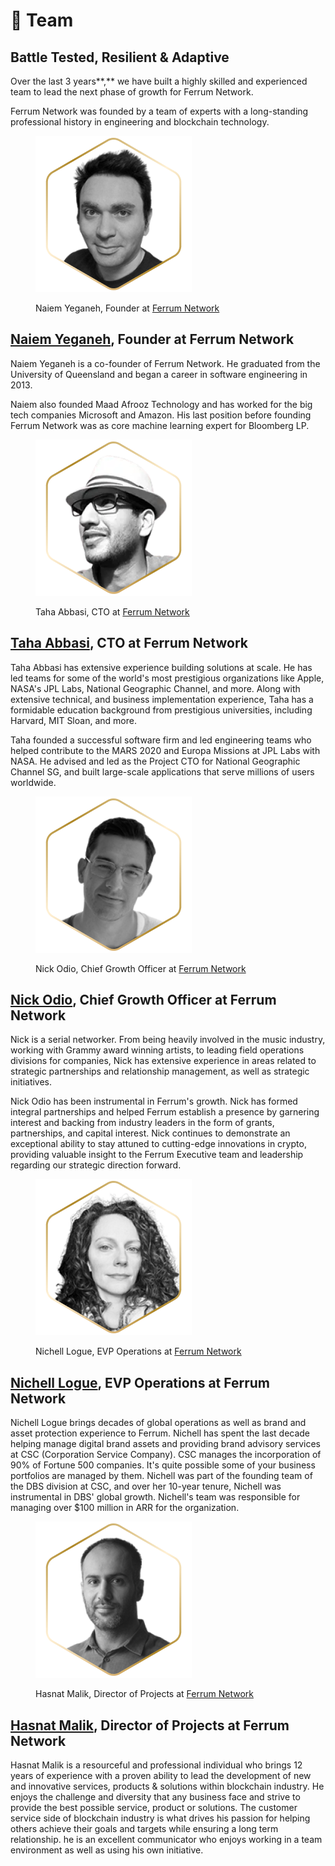 # 👥 Team

## Battle Tested, Resilient & Adaptive

Over the last 3 years**,** we have built a highly skilled and experienced team to lead the next phase of growth for Ferrum Network.&#x20;

Ferrum Network was founded by a team of experts with a long-standing professional history in engineering and blockchain technology.

<div align="left">

<figure><img src="../../.gitbook/assets/Naiem-Yeganeh-PHD.png" alt=""><figcaption><p>Naiem Yeganeh, Founder at <a href="https://ferrum.network/">Ferrum Network</a></p></figcaption></figure>

</div>

## [**Naiem Yeganeh**](https://www.linkedin.com/in/naiem-yeganeh-12874712/)**, Founder at Ferrum Network**

Naiem Yeganeh is a co-founder of Ferrum Network. He graduated from the University of Queensland and began a career in software engineering in 2013.

Naiem also founded Maad Afrooz Technology and has worked for the big tech companies Microsoft and Amazon. His last position before founding Ferrum Network was as core machine learning expert for Bloomberg LP.

<div align="left">

<figure><img src="../../.gitbook/assets/Taha-Abbasi.png" alt=""><figcaption><p>Taha Abbasi, CTO at <a href="https://ferrum.network/">Ferrum Network</a></p></figcaption></figure>

</div>

## [**Taha Abbasi**](https://www.linkedin.com/in/tahaabbasi/)**, CTO at Ferrum Network**

Taha Abbasi has extensive experience building solutions at scale. He has led teams for some of the world's most prestigious organizations like Apple, NASA's JPL Labs, National Geographic Channel, and more. Along with extensive technical, and business implementation experience, Taha has a formidable education background from prestigious universities, including Harvard, MIT Sloan, and more.&#x20;

Taha founded a successful software firm and led engineering teams who helped contribute to the MARS 2020 and Europa Missions at JPL Labs with NASA. He advised and led as the Project CTO for National Geographic Channel SG, and built large-scale applications that serve millions of users worldwide.

<div align="left">

<figure><img src="../../.gitbook/assets/Nick-Odio (1).png" alt=""><figcaption><p>Nick Odio, Chief Growth Officer at <a href="https://ferrum.network/">Ferrum Network</a></p></figcaption></figure>

</div>

## [**Nick Odio**](https://www.linkedin.com/in/nick-odio-176991161/)**, Chief Growth Officer at Ferrum Network**

Nick is a serial networker. From being heavily involved in the music industry, working with Grammy award winning artists, to leading field operations divisions for companies, Nick has extensive experience in areas related to strategic partnerships and relationship management, as well as strategic initiatives.

Nick Odio has been instrumental in Ferrum's growth. Nick has formed integral partnerships and helped Ferrum establish a presence by garnering interest and backing from industry leaders in the form of grants, partnerships, and capital interest. Nick continues to demonstrate an exceptional ability to stay attuned to cutting-edge innovations in crypto, providing valuable insight to the Ferrum Executive team and leadership regarding our strategic direction forward.

<div align="left">

<figure><img src="../../.gitbook/assets/Nichell-Logue.png" alt=""><figcaption><p>Nichell Logue, EVP Operations at <a href="https://ferrum.network/">Ferrum Network</a></p></figcaption></figure>

</div>

## [**Nichell Logue**](https://www.linkedin.com/in/nichelllogue/)**, EVP Operations at Ferrum Network**

Nichell Logue brings decades of global operations as well as brand and asset protection experience to Ferrum. Nichell has spent the last decade helping manage digital brand assets and providing brand advisory services at CSC (Corporation Service Company). CSC manages the incorporation of 90% of Fortune 500 companies. It's quite possible some of your business portfolios are managed by them. Nichell was part of the founding team of the DBS division at CSC, and over her 10-year tenure, Nichell was instrumental in DBS' global growth. Nichell's team was responsible for managing over $100 million in ARR for the organization.

<div align="left">

<figure><img src="../../.gitbook/assets/Muhammad-Hasnat-Malik (1).png" alt=""><figcaption><p>Hasnat Malik, Director of Projects at <a href="https://ferrum.network/">Ferrum Network</a></p></figcaption></figure>

</div>

## [**Hasnat Malik**](https://www.linkedin.com/in/hasnat-malik/)**, Director of Projects at Ferrum Network**

Hasnat Malik is a resourceful and professional individual who brings 12 years of experience with a proven ability to lead the development of new and innovative services, products & solutions within blockchain industry. He enjoys the challenge and diversity that any business face and strive to provide the best possible service, product or solutions. The customer service side of blockchain industry is what drives his passion for helping others achieve their goals and targets while ensuring a long term relationship. he is an excellent communicator who enjoys working in a team environment as well as using his own initiative.
